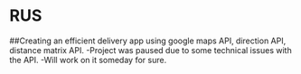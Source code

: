 # RUS
##Creating an efficient delivery app using google maps API, direction API, distance matrix API.
-Project was paused due to some technical issues with the API.
-Will work on it someday for sure.
